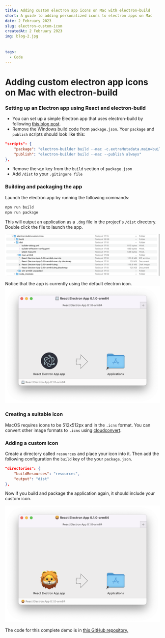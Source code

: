 ```yaml
---
title: Adding custom electron app icons on Mac with electron-build
short: A guide to adding personalized icons to electron apps on Mac
date: 2 February 2023
slug: electron-custom-icon
createdAt: 2 February 2023
img: blog-2.jpg


tags:
  - Code
---
```


# Adding custom electron app icons on Mac with electron-build

### Setting up an Electron app using React and electron-build 
- You can set up a simple Electron app that uses electron-build by following [this blog post](https://blog.devgenius.io/how-to-build-and-publish-an-electron-app-with-react-tutorial-971e1d9d27ce). 
- Remove the Windows build code from `package.json`. Your `package` and `publish` scripts should look like this:

```json 
"scripts": {
	"package": "electron-builder build --mac -c.extraMetadata.main=build/electron.js --publish never",
	"publish": "electron-builder build --mac --publish always"
},
```

- Remove the `win` key from the `build` section of `package.json`
- Add `/dist` to your `.gitingore file` 

### Building and packaging the app
Launch the electron app by running the following commands:
```bash
npm run build
npm run package
```
This will output an application as a `.dmg` file in the project's `/dist` directory. Double click the file to launch the app.

<img src="/electron-1.png" alt="App in file explorer">

Notice that the app is currently using the default electron icon. 
<img src="/electron-2.png" alt="App with default icon">
### Creating a suitable icon 
MacOS requires icons to be 512x512px and in the `.icns` format. You can convert other image formats to `.icns` using [cloudconvert](https://cloudconvert.com/png-to-icns).

### Adding a custom icon
Create a directory called `resources` and place your icon into it. Then add the following configuration the `build` key of the your `package.json`.

```json 
"directories": {
	"buildResources": "resources",
	"output": "dist"
},
```


Now if you build and package the application again, it should include your custom icon. 

<img src="/electron-3.png" alt="App with new icon">

The code for this complete demo is in [this GitHub repository.](https://github.com/PaulTreanor/electron-build-icon-demo)
